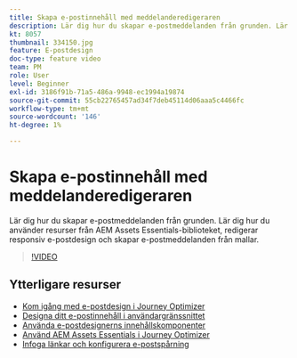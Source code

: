 ```yaml
---
title: Skapa e-postinnehåll med meddelanderedigeraren
description: Lär dig hur du skapar e-postmeddelanden från grunden. Lär dig hur du använder resurser från AEM Assets Essentials-biblioteket, redigerar responsiv e-postdesign och skapar e-postmeddelanden från mallar.
kt: 8057
thumbnail: 334150.jpg
feature: E-postdesign
doc-type: feature video
team: PM
role: User
level: Beginner
exl-id: 3186f91b-71a5-486a-9948-ec1994a19874
source-git-commit: 55cb22765457ad34f7deb45114d06aaa5c4466fc
workflow-type: tm+mt
source-wordcount: '146'
ht-degree: 1%

---
```


# Skapa e-postinnehåll med meddelanderedigeraren

Lär dig hur du skapar e-postmeddelanden från grunden. Lär dig hur du använder resurser från AEM Assets Essentials-biblioteket, redigerar responsiv e-postdesign och skapar e-postmeddelanden från mallar.

>[!VIDEO](https://video.tv.adobe.com/v/334150?quality=12)

## Ytterligare resurser

* [Kom igång med e-postdesign i Journey Optimizer](https://experienceleague.adobe.com/docs/journey-optimizer/using/create-messages/email-designer/design-emails.html)
* [Designa ditt e-postinnehåll i användargränssnittet](https://experienceleague.adobe.com/docs/journey-optimizer/using/create-messages/email-designer/create-email-content.html)
* [Använda e-postdesignerns innehållskomponenter](https://experienceleague.adobe.com/docs/journey-optimizer/using/create-messages/email-designer/content-components.html)
* [Använd AEM Assets Essentials i Journey Optimizer](https://experienceleague.adobe.com/docs/journey-optimizer/using/create-messages/assets-essentials.html)
* [Infoga länkar och konfigurera e-postspårning](https://experienceleague.adobe.com/docs/journey-optimizer/using/reporting/message-tracking.html)

